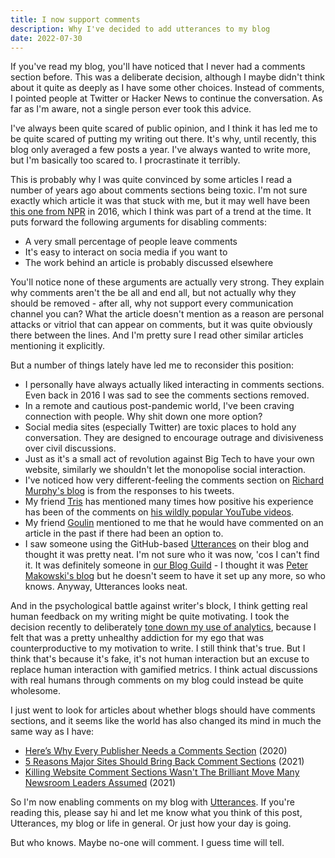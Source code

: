 ```yaml
---
title: I now support comments
description: Why I've decided to add utterances to my blog
date: 2022-07-30
---
```


If you've read my blog, you'll have noticed that I never had a comments section before. This was a deliberate decision, although I maybe didn't think about it quite as deeply as I have some other choices. Instead of comments, I pointed people at Twitter or Hacker News to continue the conversation. As far as I'm aware, not a single person ever took this advice.

I've always been quite scared of public opinion, and I think it has led me to be quite scared of putting my writing out there. It's why, until recently, this blog only averaged a few posts a year. I've always wanted to write more, but I'm basically too scared to. I procrastinate it terribly.

This is probably why I was quite convinced by some articles I read a number of years ago about comments sections being toxic. I'm not sure exactly which article it was that stuck with me, but it may well have been [this one from NPR](https://www.npr.org/sections/npr-extra/2016/08/17/490208179/beyond-comments-finding-better-ways-to-connect-with-you) in 2016, which I think was part of a trend at the time. It puts forward the following arguments for disabling comments:

- A very small percentage of people leave comments
- It's easy to interact on socia media if you want to
- The work behind an article is probably discussed elsewhere

You'll notice none of these arguments are actually very strong. They explain why comments aren't the be all and end all, but not actually why they should be removed - after all, why not support every communication channel you can? What the article doesn't mention as a reason are personal attacks or vitriol that can appear on comments, but it was quite obviously there between the lines. And I'm pretty sure I read other similar articles mentioning it explicitly.

But a number of things lately have led me to reconsider this position:

- I personally have always actually liked interacting in comments sections. Even back in 2016 I was sad to see the comments sections removed.
- In a remote and cautious post-pandemic world, I've been craving connection with people. Why shit down one more option?
- Social media sites (especially Twitter) are toxic places to hold any conversation. They are designed to encourage outrage and divisiveness over civil discussions.
- Just as it's a small act of revolution against Big Tech to have your own website, similarly we shouldn't let the monopolise social interaction.
- I've noticed how very different-feeling the comments section on [Richard Murphy's blog](https://www.taxresearch.org.uk/Blog/) is from the responses to his tweets.
- My friend [Tris](https://twitter.com/0atman) has mentioned many times how positive his experience has been of the comments on [his wildly popular YouTube videos](https://www.youtube.com/c/NoBoilerplate).
- My friend [Goulin](https://www.goulin.fr/) mentioned to me that he would have commented on an article in the past if there had been an option to.
- I saw someone using the GitHub-based [Utterances](https://utteranc.es/) on their blog and thought it was pretty neat. I'm not sure who it was now, 'cos I can't find it. It was definitely someone in [our Blog Guild](https://webteam.canonical.com/blog-guild) - I thought it was [Peter Makowski's blog](https://makowski.uk/) but he doesn't seem to have it set up any more, so who knows. Anyway, Utterances looks neat.

And in the psychological battle against writer's block, I think getting real human feedback on my writing might be quite motivating. I took the decision recently to deliberately [tone down my use of analytics](https://robinwinslow.uk/freedom-from-the-tyranny-of-metrics), because I felt that was a pretty unhealthy addiction for my ego that was counterproductive to my motivation to write. I still think that's true. But I think that's because it's fake, it's not human interaction but an excuse to replace human interaction with gamified metrics. I think actual discussions with real humans through comments on my blog could instead be quite wholesome.

I just went to look for articles about whether blogs should have comments sections, and it seems like the world has also changed its mind in much the same way as I have:

- [Here’s Why Every Publisher Needs a Comments Section](https://www.openweb.com/blog/heres-why-every-publisher-needs-a-comments-section) (2020)
- [5 Reasons Major Sites Should Bring Back Comment Sections](https://turbofuture.com/internet/5-Reasons-Major-Sites-Should-Bring-Back-Comment-Sections) (2021)
- [Killing Website Comment Sections Wasn't The Brilliant Move Many Newsroom Leaders Assumed](https://www.techdirt.com/2021/11/08/killing-website-comment-sections-wasnt-brilliant-move-many-newsroom-leaders-assumed/) (2021)

So I'm now enabling comments on my blog with [Utterances](https://utteranc.es). If you're reading this, please say hi and let me know what you think of this post, Utterances, my blog or life in general. Or just how your day is going.

But who knows. Maybe no-one will comment. I guess time will tell.